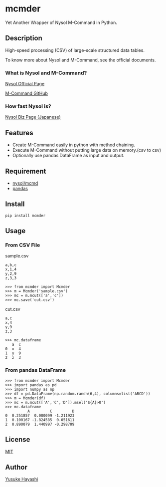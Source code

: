 # mcmder
Yet Another Wrapper of Nysol M-Command in Python.


## Description

High-speed processing (CSV) of large-scale structured data tables.

To know more about Nysol and M-Command, see the official documents.


### What is Nysol and M-Command?
[Nysol Official Page](http://www.nysol.jp/en/home)

[M-Command GitHub](https://github.com/nysol/mcmd)


### How fast Nysol is?
[Nysol Biz Page (Japanese)](http://www.nysol.biz/)


## Features
- Create M-Command easily in python with method chaining. 
- Execute M-Command without putting large data on memory.(csv to csv)
- Optionally use pandas DataFrame as input and output.


## Requirement
- [nysol/mcmd](https://github.com/nysol/mcmd#installation)
- [pandas](https://pandas.pydata.org/)

## Install
```
pip install mcmder
```

## Usage

### From CSV File
sample.csv
```
a,b,c
x,1,4
y,2,9
z,3,3
```

```
>>> from mcmder import Mcmder
>>> m = Mcmder('sample.csv')
>>> mc = m.mcut(['a','c'])
>>> mc.save('cut.csv')
```

cut.csv
```
a,c
x,4
y,9
z,3
```

```
>>> mc.dataframe
   a  c
0  x  4
1  y  9
2  z  3
```

### From pandas DataFrame
```
>>> from mcmder import Mcmder
>>> import pandas as pd
>>> import numpy as np
>>> df = pd.DataFrame(np.random.randn(6,4), columns=list('ABCD'))
>>> m = Mcmder(df)
>>> mc = m.mcut(['A','C','D']).msel('${A}>0')
>>> mc.dataframe
          A         C         D
0  0.251857  0.080099 -1.211923
1  0.100167 -1.824585  0.051611
2  0.890079  1.440997 -0.298709
```

## License

[MIT](https://github.com/yhay81/mcmder/blob/master/LICENSE)


## Author

[Yusuke Hayashi](https://github.com/yahy81)
